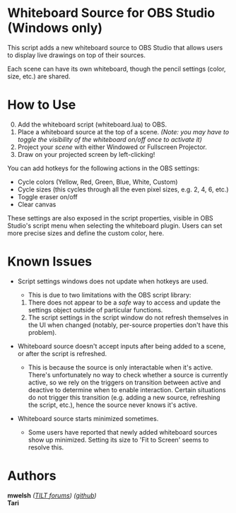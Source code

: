# Whiteboard Source for OBS Studio (Windows only)
This script adds a new whiteboard source to OBS Studio that allows users to display live drawings on top of their sources.

Each scene can have its own whiteboard, though the pencil settings (color, size, etc.) are shared.

# How to Use
0. Add the whiteboard script (whiteboard.lua) to OBS.
1. Place a whiteboard source at the top of a scene. *(Note: you may have to toggle the visibility of the whiteboard on/off once to activate it)*
2. Project your *scene* with either Windowed or Fullscreen Projector.
3. Draw on your projected screen by left-clicking!

You can add hotkeys for the following actions in the OBS settings:
- Cycle colors (Yellow, Red, Green, Blue, White, Custom)
- Cycle sizes (this cycles through all the even pixel sizes, e.g. 2, 4, 6, etc.)
- Toggle eraser on/off
- Clear canvas

These settings are also exposed in the script properties, visible in OBS Studio's script menu when selecting the whiteboard plugin. Users can set more precise sizes and define the custom color, here.

# Known Issues
- Script settings windows does not update when hotkeys are used.
  * This is due to two limitations with the OBS script library:
   1) There does not appear to be a *safe* way to access and update the settings object outside of particular functions. 
   2) The script settings in the script window do not refresh themselves in the UI when changed (notably, per-source properties don't have this problem).
   
- Whiteboard source doesn't accept inputs after being added to a scene, or after the script is refreshed.
  * This is because the source is only interactable when it's active. There's unfortunately no way to check whether a source is currently active, so we rely on the triggers on transition between active and deactive to determine when to enable interaction. Certain situations do not trigger this transition (e.g. adding a new source, refreshing the script, etc.), hence the source never knows it's active.
  
- Whiteboard source starts minimized sometimes.
  * Some users have reported that newly added whiteboard sources show up minimized. Setting its size to 'Fit to Screen' seems to resolve this.


# Authors
**mwelsh** *([TILT forums](http://tiltforums.com/u/mwelsh))*  *([github](https://github.com/Herschel/obs-whiteboard))*  
**Tari**
